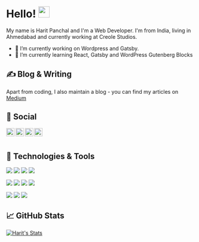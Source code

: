 # Hello! <img src="https://raw.githubusercontent.com/MartinHeinz/MartinHeinz/master/wave.gif" width="30px">

My name is Harit Panchal and I'm a Web Developer. I'm from India, living in Ahmedabad and currently working at Creole Studios.
- 🔭 I’m currently working on Wordpress and Gatsby.
- 🌱 I’m currently learning React, Gatsby and WordPress Gutenberg Blocks

<!-- More info, tips and tricks for making GitHub Profile README can be found in my article at https://towardsdatascience.com/build-a-stunning-readme-for-your-github-profile-9b80434fe5d7 -->

## &#x270d; Blog & Writing


Apart from coding, I also maintain a blog - you can find my articles on [Medium](https://panchalharit.medium.com/)

## :speech_balloon: Social

<!-- Actual text -->

<a href="https://twitter.com/harit_panchal" target="__blank">
  <img align="left" alt="Harit Panchal" width="22px" src="https://cdn.jsdelivr.net/npm/simple-icons@v3/icons/twitter.svg" />
</a>
<a href="https://in.linkedin.com/in/haritpanchal">
  <img align="left" alt="Harit Panchal" width="22px" src="https://cdn.jsdelivr.net/npm/simple-icons@v3/icons/linkedin.svg" />
</a>
<a href="https://www.facebook.com/iamharit.007">
  <img align="left" alt="Harit Panchal" width="22px" src="https://cdn.jsdelivr.net/npm/simple-icons@v3/icons/facebook.svg" />
</a>
<a href="https://www.instagram.com/harit.panchal/">
  <img align="left" alt="Harit Panchal" width="22px" src="https://cdn.jsdelivr.net/npm/simple-icons@v3/icons/instagram.svg" />
</a>

<br />
<br />

## 🔧 Technologies & Tools


![](https://img.shields.io/badge/WordPress-informational?style=flat-square&logo=wordpress&logoColor=white&color=blue)
![](https://img.shields.io/badge/PHP-informational?style=flat-square&logo=php&logoColor=white&color=blue)
![](https://img.shields.io/badge/HTML-informational?style=flat-square&logo=html5&logoColor=white&color=blue)
![](https://img.shields.io/badge/CSS-informational?style=flat-square&logo=css3&logoColor=white&color=blue)

![](https://img.shields.io/badge/MySQL-informational?style=flat-square&logo=mysql&logoColor=white&color=blueviolet)
![](https://img.shields.io/badge/Javascript-informational?style=flat-square&logo=javascript&logoColor=white&color=blueviolet)
![](https://img.shields.io/badge/React-informational?style=flat-square&logo=react&logoColor=white&color=blueviolet)
![](https://img.shields.io/badge/Gatsby-informational?style=flat-square&logo=gatsby&logoColor=white&color=blueviolet)

![](https://img.shields.io/badge/Git-informational?style=flat-square&logo=git&logoColor=white&color=orange)
![](https://img.shields.io/badge/BitBucket-informational?style=flat-square&logo=bitbucket&logoColor=white&color=orange)
![](https://img.shields.io/badge/Visual_Studio-informational?style=flat-square&logo=visualstudiocode&logoColor=white&color=orange)

## &#x1f4c8; GitHub Stats

<a href="https://github.com/haritpanchal/haritpanchal">
  <img align="center" src="https://github-readme-stats.vercel.app/api?username=haritpanchal&show_icons=true&line_height=27&count_private=true&title_color=ffffff&text_color=c9cacc&icon_color=2bbc8a&bg_color=1d1f21" alt="Harit's Stats" />
</a>
<!-- links to social media icons -->

<!-- icons with padding -->

[1.1]: http://i.imgur.com/tXSoThF.png (twitter icon with padding)
[2.1]: http://i.imgur.com/0o48UoR.png (github icon with padding)

<!-- icons without padding -->

[1.2]: http://i.imgur.com/wWzX9uB.png (twitter icon without padding)
[2.2]: http://i.imgur.com/9I6NRUm.png (github icon without padding)
[3.2]: https://raw.githubusercontent.com/MartinHeinz/MartinHeinz/master/linkedin-3-16.png (LinkedIn icon without padding)


<!-- links to your social media accounts -->

[1]: https://twitter.com/harit_panchal
[2]: https://github.com/haritpanchal
[3]: https://in.linkedin.com/in/haritpanchal


<!-- Resources -->
<!-- Icons: https://simpleicons.org/ -->
<!-- GitHub Stats: https://github.com/anuraghazra/github-readme-stats -->
<!-- Emojis: https://emojipedia.org/emoji/ -->
<!-- HTML Emojis: https://www.fileformat.info/index.htm -->
<!-- Shields: https://shields.io/ -->
<!-- Awesome GitHub Profile README: https://github.com/abhisheknaiidu/awesome-github-profile-readme -->
